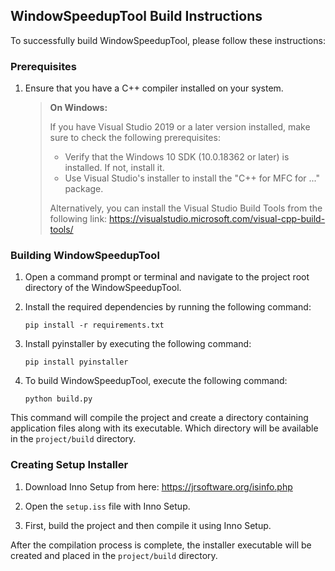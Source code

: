 ## WindowSpeedupTool Build Instructions

To successfully build WindowSpeedupTool, please follow these instructions:

### Prerequisites

1. Ensure that you have a C++ compiler installed on your system.

   > **On Windows:**
   > 
   > If you have Visual Studio 2019 or a later version installed, make sure to check the following prerequisites:
   > - Verify that the Windows 10 SDK (10.0.18362 or later) is installed. If not, install it.
   > - Use Visual Studio's installer to install the "C++ for MFC for ..." package.
   >
   > Alternatively, you can install the Visual Studio Build Tools from the following link:
   > https://visualstudio.microsoft.com/visual-cpp-build-tools/

### Building WindowSpeedupTool

1. Open a command prompt or terminal and navigate to the project root directory of the WindowSpeedupTool.

2. Install the required dependencies by running the following command:
   ```
   pip install -r requirements.txt
   ```

3. Install pyinstaller by executing the following command:
   ```
   pip install pyinstaller
   ```

4. To build WindowSpeedupTool, execute the following command:
   ```
   python build.py
   ```

This command will compile the project and create a directory containing application files along with its executable. Which directory will be available in the `project/build` directory.

### Creating Setup Installer

1. Download Inno Setup from here: https://jrsoftware.org/isinfo.php

2. Open the `setup.iss` file with Inno Setup.

3. First, build the project and then compile it using Inno Setup.

After the compilation process is complete, the installer executable will be created and placed in the `project/build` directory.